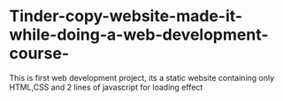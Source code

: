# Tinder-copy-website-made-it-while-doing-a-web-development-course-
This is first web development project, its a static website containing only HTML,CSS and 2 lines of javascript for loading effect
